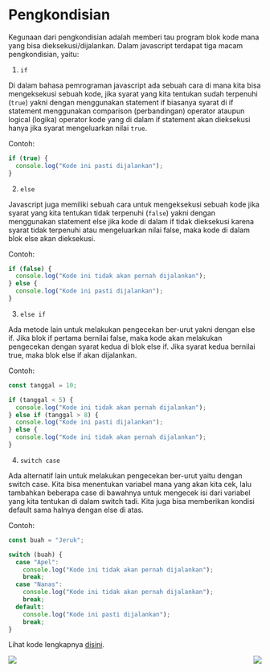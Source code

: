 # Pengkondisian

Kegunaan dari pengkondisian adalah memberi tau program blok kode mana yang bisa dieksekusi/dijalankan. Dalam javascript terdapat tiga macam pengkondisian, yaitu:

1. `if`

Di dalam bahasa pemrograman javascript ada sebuah cara di mana kita bisa mengeksekusi sebuah kode, jika syarat yang kita tentukan sudah terpenuhi (`true`) yakni dengan menggunakan statement if biasanya syarat di if statement menggunakan comparison (perbandingan) operator ataupun logical (logika) operator kode yang di dalam if statement akan dieksekusi hanya jika syarat mengeluarkan nilai `true`.

Contoh:

```js
if (true) {
  console.log("Kode ini pasti dijalankan");
}
```

2. `else`

Javascript juga memiliki sebuah cara untuk mengeksekusi sebuah kode jika syarat yang kita tentukan tidak terpenuhi (`false`) yakni dengan menggunakan statement else jika kode di dalam if tidak dieksekusi karena syarat tidak terpenuhi atau mengeluarkan nilai false, maka kode di dalam blok else akan dieksekusi.

Contoh:

```js
if (false) {
  console.log("Kode ini tidak akan pernah dijalankan");
} else {
  console.log("Kode ini pasti dijalankan");
}
```

3. `else if`

Ada metode lain untuk melakukan pengecekan ber-urut yakni dengan else if. Jika blok if pertama bernilai false, maka kode akan melakukan pengecekan dengan syarat kedua di blok else if. Jika syarat kedua bernilai true, maka blok else if akan dijalankan.

Contoh:

```js
const tanggal = 10;

if (tanggal < 5) {
  console.log("Kode ini tidak akan pernah dijalankan");
} else if (tanggal > 8) {
  console.log("Kode ini pasti dijalankan");
} else {
  console.log("Kode ini tidak akan pernah dijalankan");
}
```

4. `switch case`

Ada alternatif lain untuk melakukan pengecekan ber-urut yaitu dengan switch case. Kita bisa menentukan variabel mana yang akan kita cek, lalu tambahkan beberapa case di bawahnya untuk mengecek isi dari variabel yang kita tentukan di dalam switch tadi. Kita juga bisa memberikan kondisi default sama halnya dengan else di atas.

Contoh:

```js
const buah = "Jeruk";

switch (buah) {
  case "Apel":
    console.log("Kode ini tidak akan pernah dijalankan");
    break;
  case "Nanas":
    console.log("Kode ini tidak akan pernah dijalankan");
    break;
  default:
    console.log("Kode ini pasti dijalankan");
    break;
}
```

Lihat kode lengkapnya [disini](conditionalStatements.js).

[<img align="left" src="https://api.bellshade.org/badge/navigation?badgeType=previous&text=Looping" />](../006_looping)

[<img align="right" src="https://api.bellshade.org/badge/navigation?badgeType=next&text=Function" />](../008_function)
